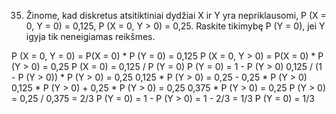 35. Žinome, kad diskretus atsitiktiniai dydžiai X ir Y yra nepriklausomi,
P (X = 0, Y = 0) = 0,125, P (X = 0, Y > 0) = 0,25.
Raskite tikimybę P (Y = 0), jei Y igyja tik neneigiamas reikšmes.

P (X = 0, Y = 0) = P(X = 0) * P (Y = 0) = 0,125
P (X = 0, Y > 0) = P(X = 0) * P (Y > 0) = 0,25
P (X = 0) = 0,125 / P (Y = 0)
P (Y = 0) = 1 - P (Y > 0)
0,125 / (1 - P (Y > 0)) * P (Y > 0) = 0,25
0,125 * P (Y > 0) = 0,25 - 0,25 * P (Y > 0)
0,125 * P (Y > 0) + 0,25 * P (Y > 0) = 0,25
0,375 * P (Y > 0) = 0,25
P (Y > 0) = 0,25 / 0,375 = 2/3
P (Y = 0) = 1 - P (Y > 0) = 1 - 2/3 = 1/3
P (Y = 0) = 1/3